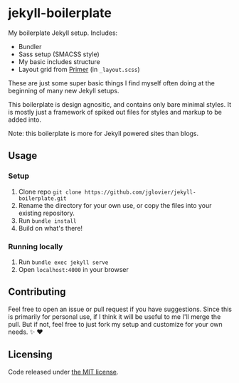 # jekyll-boilerplate

My boilerplate Jekyll setup. Includes:
- Bundler
- Sass setup (SMACSS style)
- My basic includes structure
- Layout grid from [Primer](http://primercss.io/layout/) (in `_layout.scss`)

These are just some super basic things I find myself often doing at the beginning of many new Jekyll setups.

This boilerplate is design agnositic, and contains only bare minimal styles. It is mostly just a framework of spiked out files for styles and markup to be added into.

Note: this boilerplate is more for Jekyll powered sites than blogs.

## Usage

### Setup

1. Clone repo `git clone https://github.com/jglovier/jekyll-boilerplate.git`
2. Rename the directory for your own use, or copy the files into your existing repository.
3. Run `bundle install`
4. Build on what's there!

### Running locally

1. Run `bundle exec jekyll serve`
2. Open `localhost:4000` in your browser

## Contributing

Feel free to open an issue or pull request if you have suggestions. Since this is primarily for personal use, if I think it will be useful to me I'll merge the pull. But if not, feel free to just fork my setup and customize for your own needs. :sparkles: :heart:

## Licensing

Code released under [the MIT license](LICENSE.txt).